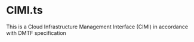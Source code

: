 # CIMI.ts
This is a Cloud Infrastructure Management Interface (CIMI) in accordance with DMTF specification

